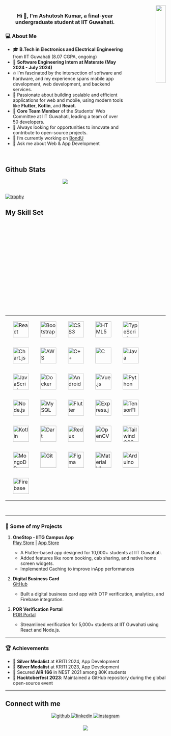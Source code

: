 <div align="right">
<img src="https://static-00.iconduck.com/assets.00/web-developer-illustration-2005x2048-fal2biag.png" align="right" style="width: 25%" />
</div>  
  

### <div align="center">Hi 👋, I'm Ashutosh Kumar, a final-year undergraduate student at IIT Guwahati.</div>  
  

### 💻 **About Me**
- 🎓 **B.Tech in Electronics and Electrical Engineering** from IIT Guwahati (8.07 CGPA, ongoing)
- 💼 **Software Engineering Intern at Materate (May 2024 - July 2024)**
- 🔥 I'm fascinated by the intersection of software and hardware, and my experience spans mobile app development, web development, and backend services.  
- 🚀 Passionate about building scalable and efficient applications for web and mobile, using modern tools like **Flutter**, **Kotlin**, and **React**.
- 👥 **Core Team Member** of the Students' Web Committee at IIT Guwahati, leading a team of over 50 developers.
- 🎯 Always looking for opportunities to innovate and contribute to open-source projects.
- 🔭 I’m currently working on [BondU](https://github.com/Ashutosh-777/BondU)  
- 💬 Ask me about Web & App Development

<br/>  

## Github Stats  
<div align="center"><img src="https://github-readme-stats.vercel.app/api?username=ashutosh-777&show_icons=true&count_private=true&hide_border=true" align="center" /></div>  

<br/>  


[![trophy](https://github-profile-trophy.vercel.app/?username=Ashutosh-777)]()


## My Skill Set  
<table><tr><td valign="top" width="100%">
<div align="left">  
<a href="https://reactjs.org/" target="_blank"><img style="margin: 16px" src="https://profilinator.rishav.dev/skills-assets/react-original-wordmark.svg" alt="React" height="50" /></a>  
<a href="https://getbootstrap.com/docs/3.4/javascript/" target="_blank"><img style="margin: 16px" src="https://profilinator.rishav.dev/skills-assets/bootstrap-plain.svg" alt="Bootstrap" height="50" /></a>  
<a href="https://www.w3schools.com/css/" target="_blank"><img style="margin: 16px" src="https://profilinator.rishav.dev/skills-assets/css3-original-wordmark.svg" alt="CSS3" height="50" /></a>  
<a href="https://en.wikipedia.org/wiki/HTML5" target="_blank"><img style="margin: 16px" src="https://profilinator.rishav.dev/skills-assets/html5-original-wordmark.svg" alt="HTML5" height="50" /></a>  
<a href="https://www.typescriptlang.org/" target="_blank"><img style="margin: 16px" src="https://profilinator.rishav.dev/skills-assets/typescript-original.svg" alt="TypeScript" height="50" /></a>  
<a href="https://www.chartjs.org/" target="_blank"><img style="margin: 16px" src="https://profilinator.rishav.dev/skills-assets/logo-title.svg" alt="Chart.js" height="50" /></a>  
<a href="https://aws.amazon.com/" target="_blank"><img style="margin: 16px" src="https://profilinator.rishav.dev/skills-assets/amazonwebservices-original-wordmark.svg" alt="AWS" height="50" /></a>  
<a href="https://www.cplusplus.com/" target="_blank"><img style="margin: 16px" src="https://profilinator.rishav.dev/skills-assets/cplusplus-original.svg" alt="C++" height="50" /></a>  
<a href="https://www.cprogramming.com/" target="_blank"><img style="margin: 16px" src="https://profilinator.rishav.dev/skills-assets/c-original.svg" alt="C" height="50" /></a>  
<a href="https://www.java.com/" target="_blank"><img style="margin: 16px" src="https://profilinator.rishav.dev/skills-assets/java-original-wordmark.svg" alt="Java" height="50" /></a>  
<a href="https://www.javascript.com/" target="_blank"><img style="margin: 16px" src="https://profilinator.rishav.dev/skills-assets/javascript-original.svg" alt="JavaScript" height="50" /></a>  
<a href="https://www.docker.com/" target="_blank"><img style="margin: 16px" src="https://profilinator.rishav.dev/skills-assets/docker-original-wordmark.svg" alt="Docker" height="50" /></a>  
<a href="https://www.android.com/intl/en_in/" target="_blank"><img style="margin: 16px" src="https://profilinator.rishav.dev/skills-assets/android-original-wordmark.svg" alt="Android" height="50" /></a>  
<a href="https://vuejs.org/" target="_blank"><img style="margin: 16px" src="https://profilinator.rishav.dev/skills-assets/vuejs-original-wordmark.svg" alt="Vue.js" height="50" /></a>  
<a href="https://www.python.org/" target="_blank"><img style="margin: 16px" src="https://profilinator.rishav.dev/skills-assets/python-original.svg" alt="Python" height="50" /></a>  
<a href="https://nodejs.org/" target="_blank"><img style="margin: 16px" src="https://profilinator.rishav.dev/skills-assets/nodejs-original-wordmark.svg" alt="Node.js" height="50" /></a>  
<a href="https://www.mysql.com/" target="_blank"><img style="margin: 16px" src="https://profilinator.rishav.dev/skills-assets/mysql-original-wordmark.svg" alt="MySQL" height="50" /></a>  
<a href="https://flutter.dev/" target="_blank"><img style="margin: 16px" src="https://profilinator.rishav.dev/skills-assets/flutterio-icon.svg" alt="Flutter" height="50" /></a>  
<a href="https://expressjs.com/" target="_blank"><img style="margin: 16px" src="https://profilinator.rishav.dev/skills-assets/express-original-wordmark.svg" alt="Express.js" height="50" /></a>  
<a href="https://www.tensorflow.org/" target="_blank"><img style="margin: 16px" src="https://profilinator.rishav.dev/skills-assets/tensorflow-icon.svg" alt="TensorFlow" height="50" /></a>  
<a href="https://kotlinlang.org/" target="_blank"><img style="margin: 16px" src="https://profilinator.rishav.dev/skills-assets/kotlinlang-icon.svg" alt="Kotlin" height="50" /></a>  
<a href="https://dart.dev/" target="_blank"><img style="margin: 16px" src="https://profilinator.rishav.dev/skills-assets/dartlang-icon.svg" alt="Dart" height="50" /></a>  
<a href="https://redux.js.org/" target="_blank"><img style="margin: 16px" src="https://profilinator.rishav.dev/skills-assets/redux-original.svg" alt="Redux" height="50" /></a>  
<a href="https://opencv.org/" target="_blank"><img style="margin: 16px" src="https://profilinator.rishav.dev/skills-assets/opencv-icon.svg" alt="OpenCV" height="50" /></a>  
<a href="https://www.tailwindcss.com/" target="_blank"><img style="margin: 16px" src="https://profilinator.rishav.dev/skills-assets/tailwindcss.svg" alt="Tailwind CSS" height="50" /></a>  
<a href="https://www.mongodb.com/" target="_blank"><img style="margin: 16px" src="https://profilinator.rishav.dev/skills-assets/mongodb-original-wordmark.svg" alt="MongoDB" height="50" /></a>  
<a href="https://github.com/" target="_blank"><img style="margin: 16px" src="https://profilinator.rishav.dev/skills-assets/git-scm-icon.svg" alt="Git" height="50" /></a>  
<a href="https://www.figma.com/" target="_blank"><img style="margin: 16px" src="https://profilinator.rishav.dev/skills-assets/figma-icon.svg" alt="Figma" height="50" /></a>  
<a href="https://mui.com/" target="_blank"><img style="margin: 16px" src="https://profilinator.rishav.dev/skills-assets/mui.png" alt="Material UI" height="50" /></a>  
<a href="https://www.arduino.cc/" target="_blank"><img style="margin: 16px" src="https://profilinator.rishav.dev/skills-assets/arduino.png" alt="Arduino" height="50" /></a>  
<a href="https://firebase.google.com/" target="_blank"><img style="margin: 16px" src="https://profilinator.rishav.dev/skills-assets/firebase.png" alt="Firebase" height="50" /></a>  
</div>
</td></tr></table>  

<br/>  

---

### 🔧 **Some of my Projects**
1. **OneStop - IITG Campus App**  
   [Play Store](https://play.google.com/store/apps/details?id=com.swciitg.onestop2) | [App Store](https://apps.apple.com/in/app/onestop-iitg/id1642792642)  
   - A Flutter-based app designed for 10,000+ students at IIT Guwahati.
   - Added features like room booking, cab sharing, and native home screen widgets.
   - Implemented Caching to improve inApp performances

2. **Digital Business Card**  
   [GitHub](https://github.com/Ashutosh-777/BondU)  
   - Built a digital business card app with OTP verification, analytics, and Firebase integration.

3. **POR Verification Portal**   
   [POR Portal](bit.ly/por-portal) 
   - Streamlined verification for 5,000+ students at IIT Guwahati using React and Node.js.

---

### 🏆 **Achievements**
- 🥈 **Silver Medalist** at KRITI 2024, App Development
- 🥈 **Silver Medalist** at KRITI 2023, App Development
- 🌟 Secured **AIR 166** in NEST 2021 among 80K students
- 🏅 **Hacktoberfest 2023**: Maintained a GitHub repository during the global open-source event

---

## Connect with me  
<div align="center">
<a href="https://github.com/Ashutosh-777" target="_blank">
<img src=https://img.shields.io/badge/github-%2324292e.svg?&style=for-the-badge&logo=github&logoColor=white alt=github style="margin-bottom: 5px;" />
</a>
<a href="https://linkedin.com/in/ashutosh-kumar-936383230" target="_blank">
<img src=https://img.shields.io/badge/linkedin-%231E77B5.svg?&style=for-the-badge&logo=linkedin&logoColor=white alt=linkedin style="margin-bottom: 5px;" />
</a>
<a href="https://instagram.com/ashu_toshkumar99" target="_blank">
<img src=https://img.shields.io/badge/instagram-%23000000.svg?&style=for-the-badge&logo=instagram&logoColor=white alt=instagram style="margin-bottom: 5px;" />
</a>  
</div>  
  
<br/>  

<div align="center">
<img src="https://komarev.com/ghpvc/?username=ashutosh-777&&style=flat-square" align="center" />
</div>  
<br/>  
